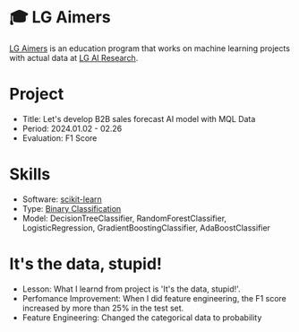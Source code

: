 # 🎓 LG Aimers
[LG Aimers](https://www.lgaimers.ai/) is an education program that works on machine learning projects with actual data at [LG AI Research](https://www.lgresearch.ai/).

# Project
- Title: Let's develop B2B sales forecast AI model with MQL Data   
- Period: 2024.01.02 - 02.26   
- Evaluation: F1 Score

# Skills
- Software: [scikit-learn](https://scikit-learn.org/stable/)
- Type: [Binary Classification](https://en.wikipedia.org/wiki/Binary_classification)
- Model: DecisionTreeClassifier, RandomForestClassifier, LogisticRegression, GradientBoostingClassifier, AdaBoostClassifier

# It's the data, stupid!
- Lesson: What I learnd from project is 'It's the data, stupid!'.
- Perfomance Improvement: When I did feature engineering, the F1 score increased by more than 25% in the test set.
- Feature Engineering: Changed the categorical data to probability

